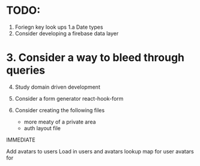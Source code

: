 # TODO:

1. Foriegn key look ups
1.a Date types
2. Consider developing a firebase data layer
# 3. Consider a way to bleed through queries
4. Study domain driven development


5. Consider a form generator react-hook-form
6. Consider creating the following files
    - more meaty of a private area
    - auth layout file


IMMEDIATE

Add avatars to users
Load in users and avatars
lookup map for user avatars for 